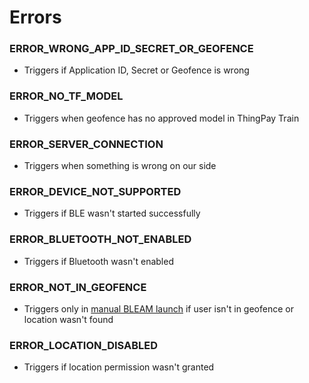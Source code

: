 # Errors

### ERROR_WRONG_APP_ID_SECRET_OR_GEOFENCE
- Triggers if Application ID, Secret or Geofence is wrong
### ERROR_NO_TF_MODEL
- Triggers when geofence has no approved model in ThingPay Train
### ERROR_SERVER_CONNECTION
- Triggers when something is wrong on our side
### ERROR_DEVICE_NOT_SUPPORTED
- Triggers if BLE wasn't started successfully
### ERROR_BLUETOOTH_NOT_ENABLED
- Triggers if Bluetooth wasn't enabled
### ERROR_NOT_IN_GEOFENCE
- Triggers only in [manual BLEAM launch](README.md#manual-bleam-launch) if user isn't in geofence or location wasn't found
### ERROR_LOCATION_DISABLED
- Triggers if location permission wasn't granted
